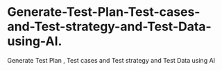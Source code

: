 # Generate-Test-Plan-Test-cases-and-Test-strategy-and-Test-Data-using-AI.
Generate Test Plan , Test cases and Test strategy and Test Data using AI
